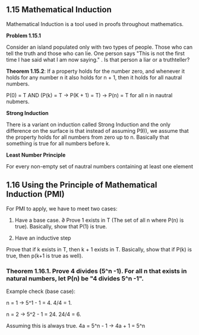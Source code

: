 ## 1.15 Mathematical Induction

Mathematical Induction is a tool used in proofs throughout mathematics. 

**Problem 1.15.1**

Consider an island populated only with two types of people. Those who can tell the truth and those who can lie. One person says "This is not the first time I hae said what I am now saying." . Is that person a liar or a truthteller? 

**Theorem 1.15.2**: If a property holds for the number zero, and whenever it holds for any number n it also holds for n + 1, then it holds for all nautral numbers. 

P(0) = T AND (P(k) = T -> P(K + 1) = T) -> P(n) = T for all n in nautral nubmers. 

**Strong Induction**

There is a variant on induction called Strong Induction and the only difference on the surface is that instead of assuming P9)), we assume that the property holds for all numbers from zero up to n. Basically that something is true for all numbers before k. 

**Least Number Principle**

For every non-empty set of nautral numbers containing at least one element


## 1.16 Using the Principle of Mathematical Induction (PMI)

For PMI to apply, we have to meet two cases: 

1) Have a base case. 
∂
Prove 1 exists in T (The set of all n where P(n) is true). Basically, show that P(1) is true.

2) Have an inductive step

Prove that if k exists in T, then k + 1 exists in T. Basically, show that if P(k) is true, then p(k+1 is true as well). 

### Theorem 1.16.1. Prove 4 divides (5^n -1). For all n that exists in natural numbers, let P(n) be "4 divides 5^n -1". 

Example check (base case): 

n = 1 -> 5^1 - 1 = 4. 4/4 = 1. 

n = 2 -> 5^2 - 1 = 24. 24/4 = 6. 

Assuming this is always true. 4a = 5^n - 1 -> 4a + 1 = 5^n